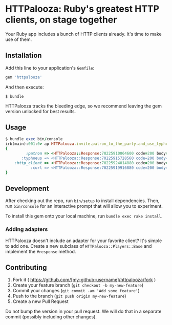 # HTTPalooza: Ruby's greatest HTTP clients, on stage together

Your Ruby app includes a bunch of HTTP clients already. It's time to make use of them.

## Installation

Add this line to your application's `Gemfile`:

```ruby
gem 'httpalooza'
```

And then execute:

    $ bundle

HTTPalooza tracks the bleeding edge, so we recommend leaving the gem version unlocked for best results.

## Usage

```ruby
$ bundle exec bin/console
irb(main):001:0> ap HTTPalooza.invite.patron_to_the_party.and_use_typhoeus_too.lets_also_use_http_client_and_plain_old_curl_plus.rest_client_invited_itself_too.get("http://example.com")
{
         :patron => <HTTPalooza::Response:70225910064600 code=200 body="<!doctype html>\n<html>\n<...,
       :typhoeus => <HTTPalooza::Response:70225915728560 code=200 body="<!doctype html>\n<html>\n<...,
    :http_client => <HTTPalooza::Response:70225924014880 code=200 body="<!doctype html>\n<html>\n<...,
           :curl => <HTTPalooza::Response:70225919916880 code=200 body="<!doctype html>\n<html>\n<...
}
```

## Development

After checking out the repo, run `bin/setup` to install dependencies. Then, run `bin/console` for an interactive prompt that will allow you to experiment.

To install this gem onto your local machine, run `bundle exec rake install`.

### Adding adapters

HTTPalooza doesn't include an adapter for your favorite client? It's simple to add one. Create a new subclass of `HTTPalooza::Players::Base` and implement the `#response` method.

## Contributing

1. Fork it ( https://github.com/[my-github-username]/httpalooza/fork )
2. Create your feature branch (`git checkout -b my-new-feature`)
3. Commit your changes (`git commit -am 'Add some feature'`)
4. Push to the branch (`git push origin my-new-feature`)
5. Create a new Pull Request

Do not bump the version in your pull request. We will do that in a separate commit (possibly including other changes).
